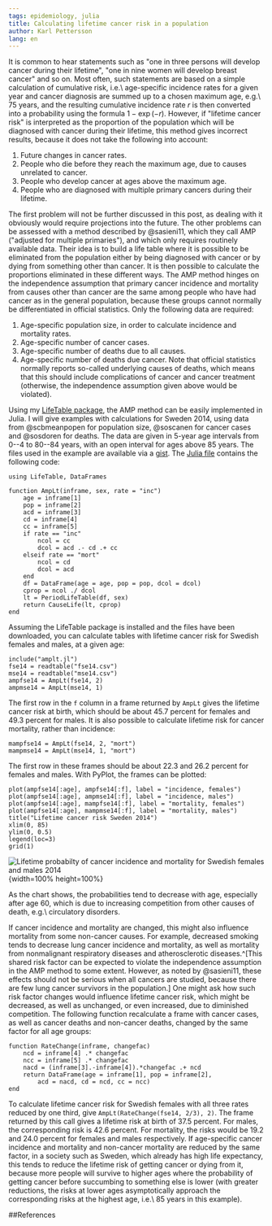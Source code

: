 ```yaml
---
tags: epidemiology, julia
title: Calculating lifetime cancer risk in a population
author: Karl Pettersson
lang: en
---
```


It is common to hear statements such as "one in three persons will develop
cancer during their lifetime", "one in nine women will develop breast cancer"
and so on. Most often, such statements are based on a simple calculation of
cumulative risk, i.e.\ age-specific incidence rates for a given year and cancer
diagnosis are summed up to a chosen maximum age, e.g.\ 75 years, and the resulting
cumulative incidence rate $r$ is then converted into a probability using the
formula $1-\exp(-r)$. However, if "lifetime cancer risk" is interpreted as the
proportion of the population which will be diagnosed with cancer during their
lifetime, this method gives incorrect results, because it does not take the
following into account:

1. Future changes in cancer rates.
2. People who die before they reach the maximum age, due to causes unrelated to cancer.
3. People who develop cancer at ages above the maximum age.
4. People who are diagnosed with multiple primary cancers during their
   lifetime.

The first problem will not be further discussed in this post, as dealing with it
obviously would require projections into the future. The other problems can be
assessed with a method described by @sasieni11, which they call AMP ("adjusted
for multiple primaries"), and which only requires routinely
available data. Their idea is to build a life table where it is possible to
be eliminated from the population either by being diagnosed with cancer or by
dying from something other than cancer. It is then possible to calculate the
proportions eliminated in these different ways. The AMP method hinges on
the independence assumption that primary cancer incidence and mortality from causes other
than cancer are the same among people who have had cancer as in the general
population, because these groups cannot normally be differentiated in official
statistics. Only the following data are required:

1. Age-specific population size, in order to calculate incidence and mortality
   rates.
2. Age-specific number of cancer cases.
3. Age-specific number of deaths due to all causes.
4. Age-specific number of deaths due cancer. Note that official statistics
   normally reports so-called underlying causes of deaths, which means that
   this should include complications of cancer and cancer treatment (otherwise,
   the independence assumption given above would be violated).

Using my [LifeTable package](https://github.com/klpn/LifeTable.jl), the AMP method
can be easily implemented in Julia. I will give examples with calculations for
Sweden 2014, using data from @scbmeanpopen for population size, @soscanen
for cancer cases and @sosdoren for deaths. The data are given in 5-year age
intervals from 0--4 to 80--84 years, with an open interval for ages above 85
years.
The files used in the example are available via a
[gist](https://gist.github.com/klpn/3ab1feff67d6e938fecc61c8307ce394). The
[Julia
file](https://gist.github.com/klpn/3ab1feff67d6e938fecc61c8307ce394#file-amplt-jl) 
contains the following code:

``` {.julia .numberLines}
using LifeTable, DataFrames

function AmpLt(inframe, sex, rate = "inc")
	age = inframe[1]
	pop = inframe[2]
	acd = inframe[3]
	cd = inframe[4]
	cc = inframe[5]
	if rate == "inc"
		ncol = cc
		dcol = acd .- cd .+ cc
	elseif rate == "mort"
		ncol = cd
		dcol = acd
	end
	df = DataFrame(age = age, pop = pop, dcol = dcol)
	cprop = ncol ./ dcol 
	lt = PeriodLifeTable(df, sex)
	return CauseLife(lt, cprop)
end
```

Assuming the LifeTable package is installed and the files have been downloaded,
you can calculate tables with lifetime cancer risk for Swedish females and males,
at a given age:

``` {.julia .numberLines}
include("amplt.jl")
fse14 = readtable("fse14.csv")
mse14 = readtable("mse14.csv")
ampfse14 = AmpLt(fse14, 2)
ampmse14 = AmpLt(mse14, 1)
```

The first row in the `f` column in a frame returned by `AmpLt` gives the
lifetime cancer risk at birth, which should be about 45.7 percent for females
and 49.3 percent for males. It is also possible to calculate lifetime risk for
cancer mortality, rather than incidence:

``` {.julia .numberLines}
mampfse14 = AmpLt(fse14, 2, "mort")
mampmse14 = AmpLt(mse14, 1, "mort")
```

The first row in these frames should be about 22.3 and 26.2 percent for
females and males. With PyPlot, the frames can be plotted:

``` {.julia .numberLines}
plot(ampfse14[:age], ampfse14[:f], label = "incidence, females")
plot(ampfse14[:age], ampmse14[:f], label = "incidence, males")
plot(ampfse14[:age], mampfse14[:f], label = "mortality, females")
plot(ampfse14[:age], mampmse14[:f], label = "mortality, males")
title("Lifetime cancer risk Sweden 2014")
xlim(0, 85)
ylim(0, 0.5)
legend(loc=3)
grid(1)
```

![Lifetime probabilty of cancer incidence and mortality for Swedish females and
males 2014](../images/Se14CancLt.svg){width=100% height=100%}

As the chart shows, the probabilities tend to decrease with age, especially
after age 60, which is due to increasing competition from other causes of
death, e.g.\ circulatory disorders.

If cancer incidence and mortality are changed, this might also influence
mortality from some non-cancer causes. For example, decreased smoking tends to
decrease lung cancer incidence and mortality, as well as mortality from
nonmalignant respiratory diseases and atherosclerotic diseases.^[This shared
risk factor can be expected to violate the independence assumption in the AMP
method to some extent. However, as noted by @sasieni11, these effects should not be
serious when all cancers are studied, because there are few lung
cancer survivors in the population.] One might ask
how such risk factor changes would influence lifetime cancer risk, which might
be decreased, as well as unchanged, or even increased, due to diminished
competition. The following function recalculate a frame with cancer cases, as
well as cancer deaths and non-cancer deaths, changed by the same factor for all
age groups:

``` {.julia .numberLines}
function RateChange(inframe, changefac)
	ncd = inframe[4] .* changefac
	ncc = inframe[5] .* changefac
	nacd = (inframe[3].-inframe[4]).*changefac .+ ncd
	return DataFrame(age = inframe[1], pop = inframe[2],
		acd = nacd, cd = ncd, cc = ncc)
end
```

To calculate lifetime cancer risk for Swedish females with all three rates
reduced by one third, give `AmpLt(RateChange(fse14, 2/3), 2)`. The frame
returned by this call gives a lifetime risk at birth of 37.5 percent. For
males, the corresponding risk is 42.6 percent. For mortality, the risks would
be 19.2 and 24.0 percent for females and males respectively. If age-specific
cancer incidence and mortality and non-cancer mortality are reduced by
the same factor, in a society such as Sweden, which already has high life
expectancy, this tends to reduce the lifetime risk of getting cancer or dying from
it, because more people will survive to higher ages where the probability
of getting cancer before succumbing to something else is lower (with greater
reductions, the risks at lower ages asymptotically approach the corresponding
risks at the highest age, i.e.\ 85 years in this example).

##References

